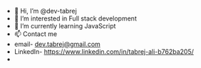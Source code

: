 - 👋 Hi, I’m @dev-tabrej
- 👀 I’m interested in Full stack development 
- 🌱 I’m currently learning JavaScript
- 📫 Contact me 
- email- dev.tabrej@gmail.com
- LinkedIn- https://www.linkedin.com/in/tabrej-ali-b762ba205/
- 

<!---
dev-tabrej/dev-tabrej is a ✨ special ✨ repository because its `README.md` (this file) appears on your GitHub profile.
You can click the Preview link to take a look at your changes.
--->
